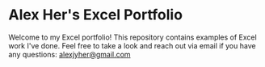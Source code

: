 # Alex Her's Excel Portfolio

Welcome to my Excel portfolio! This repository contains examples of Excel work I've done. Feel free to take a look and reach out via email if you have any questions: alexjyher@gmail.com
